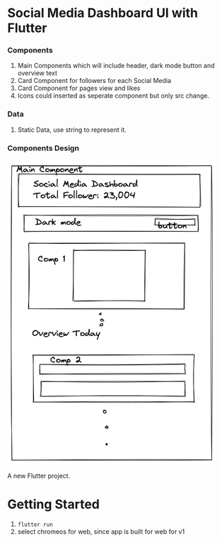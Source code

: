 # Social Media Dashboard UI with Flutter


### Components

1. Main Components which will include header, dark mode button and overview text
2. Card Component for followers for each Social Media
3. Card Component for pages view and likes 
4. Icons could inserted as seperate component but only src change.


### Data

1. Static Data, use string to represent it.


### Components Design

![Social Media Dasshboard](./docs/social_media_dashboard.png)

A new Flutter project.

# Getting Started

1. `flutter run`
2. select chromeos for web, since app is built for web for v1



